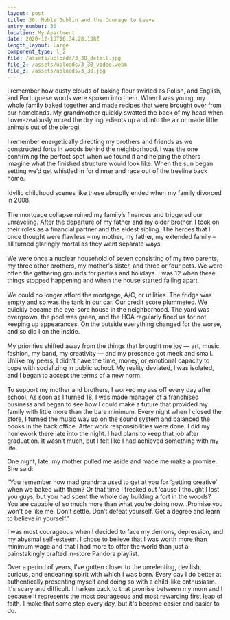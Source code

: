 ```yaml
---
layout: post
title: 30. Noble Goblin and the Courage to Leave
entry_number: 30
location: My Apartment
date: 2020-12-13T16:34:28.138Z
length_layout: Large
component_type: l_2
file: /assets/uploads/3_30_detail.jpg
file_2: /assets/uploads/3_30_video.webm
file_3: /assets/uploads/3_30.jpg
---
```

<a class="E30_Q1">I remember how dusty clouds of baking flour swirled as Polish, and English, and Portuguese words were spoken into them.</a> When I was young, my whole family baked together and made recipes that were brought over from our homelands. My grandmother quickly swatted the back of my head when I over-zealously mixed the dry ingredients up and into the air or made little animals out of the pierogi.\
\
I remember energetically directing my brothers and friends as we constructed forts in woods behind the neighborhood. I was the one confirming the perfect spot when we found it and helping the others imagine what the finished structure would look like. When the sun began setting we’d get whistled in for dinner and race out of the treeline back home.\
\
Idyllic childhood scenes like these abruptly ended when my family divorced in 2008.\
\
The mortgage collapse ruined my family’s finances and triggered our unraveling. After the departure of my father and my older brother, I took on their roles as a financial partner and the eldest sibling. The heroes that I once thought were flawless – my mother, my father, my extended family – all turned glaringly mortal as they went separate ways.\
\
We were once a nuclear household of seven consisting of my two parents, my three other brothers, my mother’s sister, and three or four pets. We were often the gathering grounds for parties and holidays. I was 12 when these things stopped happening and when the house started falling apart.\
\
We could no longer afford the mortgage, A/C, or utilities. The fridge was empty and so was the tank in our car. Our credit score plummeted. We quickly became the eye-sore house in the neighborhood. The yard was overgrown, the pool was green, and the HOA regularly fined us for not keeping up appearances. On the outside everything changed for the worse, and so did I on the inside.\
\
My priorities shifted away from the things that brought me joy — art, music, fashion, my band, my creativity — and my presence got meek and small. Unlike my peers, I didn’t have the time, money, or emotional capacity to cope with socializing in public school. My reality deviated, I was isolated, and I began to accept the terms of a new norm.\
\
To support my mother and brothers, I worked my ass off every day after school. As soon as I turned 18, I was made manager of a franchised business and began to see how I could make a future that provided my family with little more than the bare minimum. Every night when I closed the store, I turned the music way up on the sound system and balanced the books in the back office. After work responsibilities were done, I did my homework there late into the night. I had plans to keep that job after graduation. It wasn’t much, but I felt like I had achieved something with my life.

One night, late, my mother pulled me aside and made me make a promise. She said:

“You remember how mad grandma used to get at you for ‘getting creative’ when we baked with them? Or that time I freaked out ‘cause I thought I lost you guys, but you had spent the whole day building a fort in the woods? You are capable of so much more than what you’re doing now...Promise you won’t be like me. Don’t settle. Don’t defeat yourself. Get a degree and learn to believe in yourself.”

I was most courageous when I decided to face my demons, depression, and my abysmal self-esteem. I chose to believe that I was worth more than minimum wage and that I had more to offer the world than just a painstakingly crafted in-store Pandora playlist.

Over a period of years, I’ve gotten closer to the unrelenting, devilish, curious, and endearing spirit with which I was born. Every day I do better at authentically presenting myself and doing so with a child-like enthusiasm. It's scary and difficult. I harken back to that promise between my mom and I because it represents the most courageous and most rewarding first leap of faith. I make that same step every day, but it's become easier and easier to do.